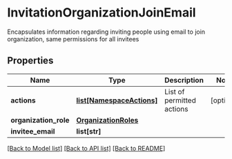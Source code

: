 # InvitationOrganizationJoinEmail

Encapsulates information regarding inviting people using email to join organization, same permissions for all invitees
## Properties
Name | Type | Description | Notes
------------ | ------------- | ------------- | -------------
**actions** | [**list[NamespaceActions]**](NamespaceActions.md) | List of permitted actions | [optional] 
**organization_role** | [**OrganizationRoles**](OrganizationRoles.md) |  | 
**invitee_email** | **list[str]** |  | 

[[Back to Model list]](../README.md#documentation-for-models) [[Back to API list]](../README.md#documentation-for-api-endpoints) [[Back to README]](../README.md)


